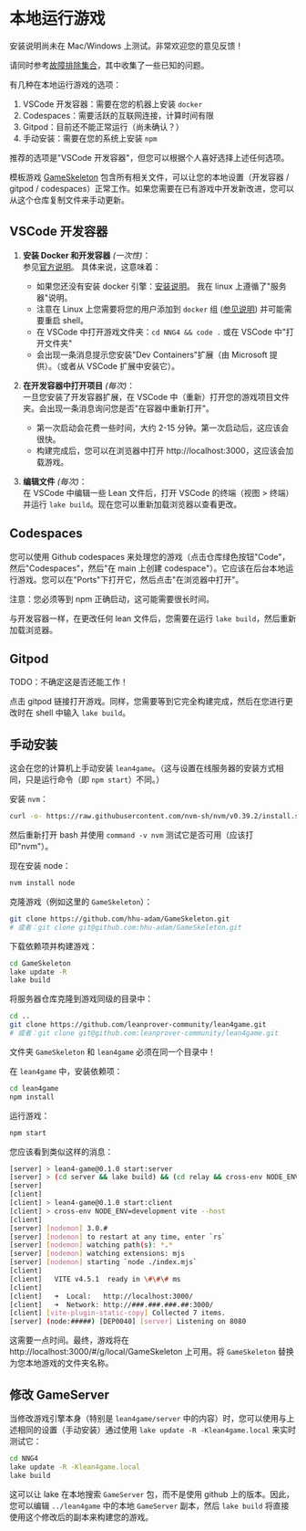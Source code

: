# 本地运行游戏

安装说明尚未在 Mac/Windows 上测试。非常欢迎您的意见反馈！

请同时参考[故障排除集合](troubleshoot.md)，其中收集了一些已知的问题。

有几种在本地运行游戏的选项：

1. VSCode 开发容器：需要在您的机器上安装 `docker`
2. Codespaces：需要活跃的互联网连接，计算时间有限
3. Gitpod：目前还不能正常运行（尚未确认？）
4. 手动安装：需要在您的系统上安装 `npm`

推荐的选项是"VSCode 开发容器"，但您可以根据个人喜好选择上述任何选项。

模板游戏 [GameSkeleton](https://github.com/hhu-adam/GameSkeleton) 包含所有相关文件，可以让您的本地设置（开发容器 / gitpod / codespaces）正常工作。如果您需要在已有游戏中开发新改进，您可以从这个仓库复制文件来手动更新。

## VSCode 开发容器

1.  **安装 Docker 和开发容器** *(一次性)*：<br/>
    参见[官方说明](https://code.visualstudio.com/docs/devcontainers/containers#_getting-started)。
    具体来说，这意味着：
    * 如果您还没有安装 docker 引擎：[安装说明](https://docs.docker.com/engine/install/)。
      我在 linux 上遵循了"服务器"说明。
    * 注意在 Linux 上您需要将您的用户添加到 `docker` 组
      ([参见说明](https://docs.docker.com/engine/install/linux-postinstall/)) 并可能需要重启 shell。
    * 在 VSCode 中打开游戏文件夹：`cd NNG4 && code .` 或在 VSCode 中"打开文件夹"
    * 会出现一条消息提示您安装"Dev Containers"扩展（由 Microsoft 提供）。（或者从 VSCode 扩展中安装它）。

2.  **在开发容器中打开项目** *(每次)*：<br/>
    一旦您安装了开发容器扩展，在 VSCode 中（重新）打开您的游戏项目文件夹。会出现一条消息询问您是否"在容器中重新打开"。

    * 第一次启动会花费一些时间，大约 2-15 分钟。第一次启动后，这应该会很快。
    * 构建完成后，您可以在浏览器中打开 http://localhost:3000，这应该会加载游戏。

3.  **编辑文件** *(每次)*：<br/>
    在 VSCode 中编辑一些 Lean 文件后，打开 VSCode 的终端（视图 > 终端）并运行 `lake build`。现在您可以重新加载浏览器以查看更改。

## Codespaces

您可以使用 Github codespaces 来处理您的游戏（点击仓库绿色按钮"Code"，然后"Codespaces"，然后"在 main 上创建 codespace"）。它应该在后台本地运行游戏。您可以在"Ports"下打开它，然后点击"在浏览器中打开"。

注意：您必须等到 npm 正确启动，这可能需要很长时间。

与开发容器一样，在更改任何 lean 文件后，您需要在运行 `lake build`，然后重新加载浏览器。

## Gitpod

TODO：不确定这是否还能工作！

点击 gitpod 链接打开游戏。同样，您需要等到它完全构建完成，然后在您进行更改时在 shell 中输入 `lake build`。

## 手动安装

这会在您的计算机上手动安装 `lean4game`。（这与设置在线服务器的安装方式相同，只是运行命令（即 `npm start`）不同。）

安装 `nvm`：
```bash
curl -o- https://raw.githubusercontent.com/nvm-sh/nvm/v0.39.2/install.sh | bash
```
然后重新打开 bash 并使用 `command -v nvm` 测试它是否可用（应该打印"nvm"）。

现在安装 node：
```bash
nvm install node
```

克隆游戏（例如这里的 `GameSkeleton`）：
```bash
git clone https://github.com/hhu-adam/GameSkeleton.git
# 或者：git clone git@github.com:hhu-adam/GameSkeleton.git
```

下载依赖项并构建游戏：
```bash
cd GameSkeleton
lake update -R
lake build
```

将服务器仓库克隆到游戏同级的目录中：
```bash
cd ..
git clone https://github.com/leanprover-community/lean4game.git
# 或者：git clone git@github.com:leanprover-community/lean4game.git
```
文件夹 `GameSkeleton` 和 `lean4game` 必须在同一个目录中！

在 `lean4game` 中，安装依赖项：
```bash
cd lean4game
npm install
```

运行游戏：
```bash
npm start
```

您应该看到类似这样的消息：
```bash
[server] > lean4-game@0.1.0 start:server
[server] > (cd server && lake build) && (cd relay && cross-env NODE_ENV=development nodemon -e mjs --exec "node ./index.mjs")
[server]
[client]
[client] > lean4-game@0.1.0 start:client
[client] > cross-env NODE_ENV=development vite --host
[client]
[server] [nodemon] 3.0.#
[server] [nodemon] to restart at any time, enter `rs`
[server] [nodemon] watching path(s): *.*
[server] [nodemon] watching extensions: mjs
[server] [nodemon] starting `node ./index.mjs`
[client]
[client]   VITE v4.5.1  ready in \#\#\# ms
[client]
[client]   ➜  Local:   http://localhost:3000/
[client]   ➜  Network: http://###.###.###.##:3000/
[client] [vite-plugin-static-copy] Collected 7 items.
[server] (node:#####) [DEP0040] [server] Listening on 8080
```

这需要一点时间。最终，游戏将在 http://localhost:3000/#/g/local/GameSkeleton 上可用。将 `GameSkeleton` 替换为您本地游戏的文件夹名称。

## 修改 GameServer

当修改游戏引擎本身（特别是 `lean4game/server` 中的内容）时，您可以使用与上述相同的设置（手动安装）通过使用 `lake update -R -Klean4game.local` 来实时测试它：

```bash
cd NNG4
lake update -R -Klean4game.local
lake build
```
这可以让 lake 在本地搜索 `GameServer` 包，而不是使用 github 上的版本。因此，您可以编辑 `../lean4game` 中的本地 `GameServer` 副本，然后 `lake build` 将直接使用这个修改后的副本来构建您的游戏。
